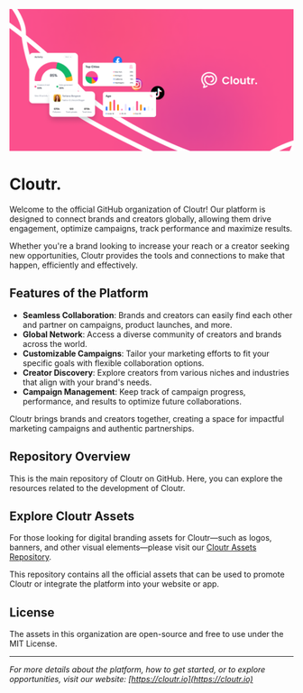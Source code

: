 ![Cloutr Banner](../Github_Banner.png)

# Cloutr.

Welcome to the official GitHub organization of Cloutr! Our platform is designed to connect brands and creators globally, allowing them drive engagement, optimize campaigns, track performance and maximize results.

Whether you're a brand looking to increase your reach or a creator seeking new opportunities, Cloutr provides the tools and connections to make that happen, efficiently and effectively.

## Features of the Platform

- **Seamless Collaboration**: Brands and creators can easily find each other and partner on campaigns, product launches, and more.
- **Global Network**: Access a diverse community of creators and brands across the world.
- **Customizable Campaigns**: Tailor your marketing efforts to fit your specific goals with flexible collaboration options.
- **Creator Discovery**: Explore creators from various niches and industries that align with your brand's needs.
- **Campaign Management**: Keep track of campaign progress, performance, and results to optimize future collaborations.

Cloutr brings brands and creators together, creating a space for impactful marketing campaigns and authentic partnerships.

## Repository Overview

This is the main repository of Cloutr on GitHub. Here, you can explore the resources related to the development of Cloutr.

## Explore Cloutr Assets

For those looking for digital branding assets for Cloutr—such as logos, banners, and other visual elements—please visit our [Cloutr Assets Repository](https://github.com/Cloutrdev/assets).

This repository contains all the official assets that can be used to promote Cloutr or integrate the platform into your website or app.

## License

The assets in this organization are open-source and free to use under the MIT License.

---

_For more details about the platform, how to get started, or to explore opportunities, visit our website: [https://cloutr.io](https://cloutr.io)_
